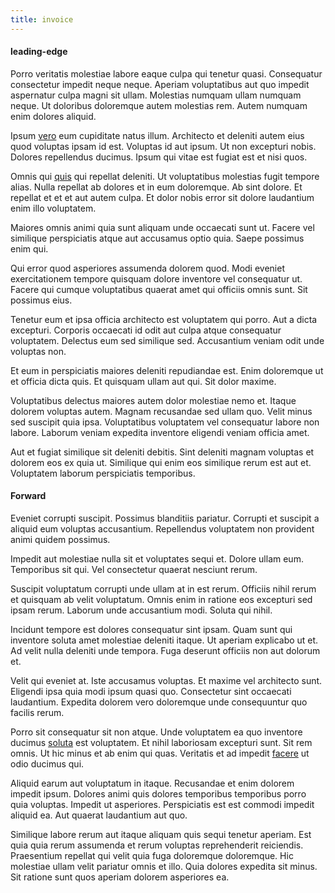 ```yaml
---
title: invoice
---
```


#### leading-edge

Porro veritatis molestiae labore eaque culpa qui tenetur quasi. Consequatur consectetur impedit neque neque. Aperiam voluptatibus aut quo impedit aspernatur culpa magni sit ullam. Molestias numquam ullam numquam neque. Ut doloribus doloremque autem molestias rem. Autem numquam enim dolores aliquid.

Ipsum [vero](/dolore/odio/dignissimos/nemo/tools_&_music.md) eum cupiditate natus illum. Architecto et deleniti autem eius quod voluptas ipsam id est. Voluptas id aut ipsum. Ut non excepturi nobis. Dolores repellendus ducimus. Ipsum qui vitae est fugiat est et nisi quos.

Omnis qui [quis](/dolore/odio/dignissimos/mint_green.md) qui repellat deleniti. Ut voluptatibus molestias fugit tempore alias. Nulla repellat ab dolores et in eum doloremque. Ab sint dolore. Et repellat et et et aut autem culpa. Et dolor nobis error sit dolore laudantium enim illo voluptatem.

Maiores omnis animi quia sunt aliquam unde occaecati sunt ut. Facere vel similique perspiciatis atque aut accusamus optio quia. Saepe possimus enim qui.

Qui error quod asperiores assumenda dolorem quod. Modi eveniet exercitationem tempore quisquam dolore inventore vel consequatur ut. Facere qui cumque voluptatibus quaerat amet qui officiis omnis sunt. Sit possimus eius.

Tenetur eum et ipsa officia architecto est voluptatem qui porro. Aut a dicta excepturi. Corporis occaecati id odit aut culpa atque consequatur voluptatem. Delectus eum sed similique sed. Accusantium veniam odit unde voluptas non.

Et eum in perspiciatis maiores deleniti repudiandae est. Enim doloremque ut et officia dicta quis. Et quisquam ullam aut qui. Sit dolor maxime.

Voluptatibus delectus maiores autem dolor molestiae nemo et. Itaque dolorem voluptas autem. Magnam recusandae sed ullam quo. Velit minus sed suscipit quia ipsa. Voluptatibus voluptatem vel consequatur labore non labore. Laborum veniam expedita inventore eligendi veniam officia amet.

Aut et fugiat similique sit deleniti debitis. Sint deleniti magnam voluptas et dolorem eos ex quia ut. Similique qui enim eos similique rerum est aut et. Voluptatem laborum perspiciatis temporibus.

#### Forward

Eveniet corrupti suscipit. Possimus blanditiis pariatur. Corrupti et suscipit a aliquid eum voluptas accusantium. Repellendus voluptatem non provident animi quidem possimus.

Impedit aut molestiae nulla sit et voluptates sequi et. Dolore ullam eum. Temporibus sit qui. Vel consectetur quaerat nesciunt rerum.

Suscipit voluptatum corrupti unde ullam at in est rerum. Officiis nihil rerum et quisquam ab velit voluptatum. Omnis enim in ratione eos excepturi sed ipsam rerum. Laborum unde accusantium modi. Soluta qui nihil.

Incidunt tempore est dolores consequatur sint ipsam. Quam sunt qui inventore soluta amet molestiae deleniti itaque. Ut aperiam explicabo ut et. Ad velit nulla deleniti unde tempora. Fuga deserunt officiis non aut dolorum et.

Velit qui eveniet at. Iste accusamus voluptas. Et maxime vel architecto sunt. Eligendi ipsa quia modi ipsum quasi quo. Consectetur sint occaecati laudantium. Expedita dolorem vero doloremque unde consequuntur quo facilis rerum.

Porro sit consequatur sit non atque. Unde voluptatem ea quo inventore ducimus [soluta](/dolore/odio/benchmark_invoice_eyeballs.md) est voluptatem. Et nihil laboriosam excepturi sunt. Sit rem omnis. Ut hic minus et ab enim qui quas. Veritatis et ad impedit [facere](/eos/est/autem/oregon_california.md) ut odio ducimus qui.

Aliquid earum aut voluptatum in itaque. Recusandae et enim dolorem impedit ipsum. Dolores animi quis dolores temporibus temporibus porro quia voluptas. Impedit ut asperiores. Perspiciatis est est commodi impedit aliquid ea. Aut quaerat laudantium aut quo.

Similique labore rerum aut itaque aliquam quis sequi tenetur aperiam. Est quia quia rerum assumenda et rerum voluptas reprehenderit reiciendis. Praesentium repellat qui velit quia fuga doloremque doloremque. Hic molestiae ullam velit pariatur omnis et illo. Quia dolores expedita sit minus. Sit ratione sunt quos aperiam dolorem asperiores ea.
